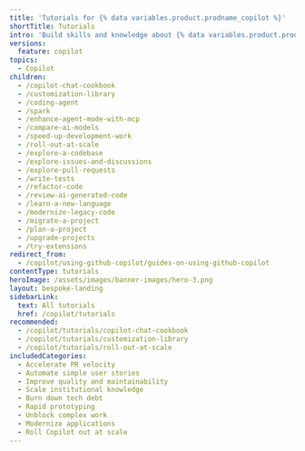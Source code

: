 ```yaml
---
title: 'Tutorials for {% data variables.product.prodname_copilot %}'
shortTitle: Tutorials
intro: 'Build skills and knowledge about {% data variables.product.prodname_copilot %} through examples and hands-on activities.'
versions:
  feature: copilot
topics:
  - Copilot
children:
  - /copilot-chat-cookbook
  - /customization-library
  - /coding-agent
  - /spark
  - /enhance-agent-mode-with-mcp
  - /compare-ai-models
  - /speed-up-development-work
  - /roll-out-at-scale
  - /explore-a-codebase
  - /explore-issues-and-discussions
  - /explore-pull-requests
  - /write-tests
  - /refactor-code
  - /review-ai-generated-code
  - /learn-a-new-language
  - /modernize-legacy-code
  - /migrate-a-project
  - /plan-a-project
  - /upgrade-projects
  - /try-extensions
redirect_from:
  - /copilot/using-github-copilot/guides-on-using-github-copilot
contentType: tutorials
heroImage: /assets/images/banner-images/hero-3.png
layout: bespoke-landing
sidebarLink:
  text: All tutorials
  href: /copilot/tutorials
recommended:
  - /copilot/tutorials/copilot-chat-cookbook
  - /copilot/tutorials/customization-library
  - /copilot/tutorials/roll-out-at-scale
includedCategories:
  - Accelerate PR velocity
  - Automate simple user stories
  - Improve quality and maintainability
  - Scale institutional knowledge
  - Burn down tech debt
  - Rapid prototyping
  - Unblock complex work
  - Modernize applications
  - Roll Copilot out at scale
---
```

